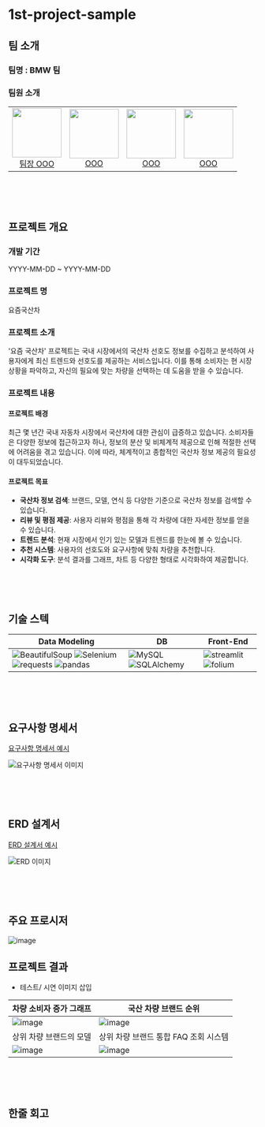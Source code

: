 # 1st-project-sample
## 팀 소개
### 팀명 : BMW 팀
### 팀원 소개

<table align="center">
  <tbody>
    <tr>
      <td align="center">
        <div>
          <img src="이미지 주소 경로"width="100px;"height="100px;" alt=""/>
           <a href="https://github.com/{깃헙주소}"><div align=center>팀장 OOO</div></a>
        </div>
      </td>
      <td align="center">
        <div>
          <img src="이미지 주소 경로"width="100px;"height="100px;" alt=""/>
          <a href="https://github.com/2kilometer"><div align=center>OOO</div></a>
        </div>
      </td>
      <td align="center">
        <div>
          <img src="이미지 주소 경로"width="100px;"height="100px;" alt=""/>
            <a href="https://github.com/{깃헙주소}"><div align=center>OOO</div></a>
        </div>
      </td>
      <td align="center">
        <div>
          <img src="이미지 주소 경로"width="100px;"height="100px;" alt=""/>
          <a href="https://github.com/{깃헙주소}"><div align=center>OOO</div></a>
        </div>
      </td>
    </tr>
  </tbody>
</table>

<br><br><br>

## 프로젝트 개요 
### 개발 기간 
YYYY-MM-DD ~ YYYY-MM-DD
### 프로젝트 명 
요즘국산차 
### 프로젝트 소개 
'요즘 국산차' 프로젝트는 국내 시장에서의 국산차 선호도 정보를 수집하고 분석하여 사용자에게 최신 트렌드와 선호도를 제공하는 서비스입니다. 이를 통해 소비자는 현 시장 상황을 파악하고, 자신의 필요에 맞는 차량을 선택하는 데 도움을 받을 수 있습니다.
### 프로젝트 내용 
#### 프로젝트 배경 
최근 몇 년간 국내 자동차 시장에서 국산차에 대한 관심이 급증하고 있습니다. 소비자들은 다양한 정보에 접근하고자 하나, 정보의 분산 및 비체계적 제공으로 인해 적절한 선택에 어려움을 겪고 있습니다. 이에 따라, 체계적이고 종합적인 국산차 정보 제공의 필요성이 대두되었습니다.
#### 프로젝트 목표 
- **국산차 정보 검색**: 브랜드, 모델, 연식 등 다양한 기준으로 국산차 정보를 검색할 수 있습니다.
- **리뷰 및 평점 제공**: 사용자 리뷰와 평점을 통해 각 차량에 대한 자세한 정보를 얻을 수 있습니다.
- **트렌드 분석**: 현재 시장에서 인기 있는 모델과 트렌드를 한눈에 볼 수 있습니다.
- **추천 시스템**: 사용자의 선호도와 요구사항에 맞춰 차량을 추천합니다.
- **시각화 도구**: 분석 결과를 그래프, 차트 등 다양한 형태로 시각화하여 제공합니다.

<br><br><br>


## 기술 스텍
| Data Modeling | DB | Front-End |
|-------------|--------|-------------|
| ![BeautifulSoup](https://img.shields.io/badge/python-3776AB?style=for-the-badge&logo=python&logoColor=white) ![Selenium](https://img.shields.io/badge/Selenium-43B02A?style=for-the-badge&logo=selenium&logoColor=white) ![requests](https://img.shields.io/badge/requests-3776AB?style=for-the-badge&logo=python&logoColor=white) ![pandas](https://img.shields.io/badge/pandas-150458?style=for-the-badge&logo=pandas&logoColor=white) | ![MySQL](https://img.shields.io/badge/MySQL-4479A1?style=for-the-badge&logo=mysql&logoColor=white) ![SQLAlchemy](https://img.shields.io/badge/sqlalchemy-D71F00?style=for-the-badge&logo=sqlalchemy&logoColor=white) | ![streamlit](https://img.shields.io/badge/streamlit-FF4B4B?style=for-the-badge&logo=streamlit&logoColor=white) ![folium](https://img.shields.io/badge/folium-77B829?style=for-the-badge&logo=folium&logoColor=white) 

<br><br><br>

## 요구사항 명세서
[요구사항 명세서 예시](https://www.notion.so/playdatacademy/0fb332c0e00246a58f63a16a14c0ef63)

![요구사항 명세서 이미지](이미지_경로_또는_URL)



<br><br><br>

## ERD 설계서
[ ERD 설계서 예시](https://www.notion.so/playdatacademy/0fb332c0e00246a58f63a16a14c0ef63)

![ERD 이미지](이미지_경로_또는_URL)

<br><br><br>


## 주요 프로시저

![image](https://github.com/user-attachments/assets/f1973ed6-8d8e-494e-8269-c3041eccda30)


##  프로젝트 결과 
- 테스트/ 시연 이미지 삽입

| 차량 소비자 증가 그래프 | 국산 차량 브랜드 순위 | 
|--|--|
| ![image](https://github.com/user-attachments/assets/46fba4e2-9b74-4713-8554-41aeb2e9397d) | ![image](https://github.com/user-attachments/assets/e20005ba-e86b-468d-9f8e-05cdd63a7861) |
| 상위 차량 브랜드의 모델 | 상위 차량 브랜드 통합 FAQ 조회 시스템 |
| ![image](https://github.com/user-attachments/assets/2c874e79-2ff6-4bb9-abc8-827d58713949) | ![image](https://github.com/user-attachments/assets/6d74b751-b781-4def-975d-44fdea5b7f18)

<br><br><br>



##  한줄 회고 



